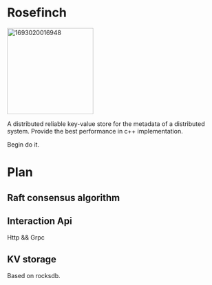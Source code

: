 # Rosefinch

<img width="200" alt="1693020016948" src="https://github.com/1261385937/Rosefinch/assets/19810905/424b5077-70da-4813-ab0b-5eea44e020eb"> <br>

A distributed reliable key-value store for the metadata of a distributed system. Provide the best performance in c++ implementation. <br>

Begin do it. 

# Plan

## Raft consensus algorithm

## Interaction Api
Http && Grpc

## KV storage
Based on rocksdb.



